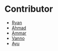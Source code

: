 # Contributor
<ul>
  <li><a href="https://github.com/ryqnxxz">Ryan</a></li>
  <li><a href="https://github.com/wahidiyahnurahmad">Ahmad</a></li>
  <li><a href="https://github.com/Ammarrae">Ammar</a></li>
  <li><a href="https://github.com/devannoap31">Vanno</a></li>
  <li><a href="#">Ayu</a></li>
</ul>
